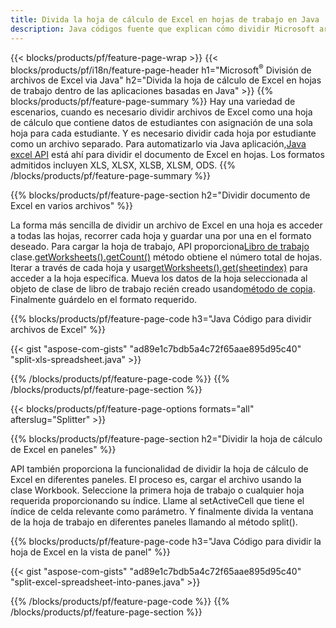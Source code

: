 ```yaml
---
title: Divida la hoja de cálculo de Excel en hojas de trabajo en Java
description: Java códigos fuente que explican cómo dividir Microsoft archivos de Excel en varios documentos usando la biblioteca de Java Excel
---
```

{{< blocks/products/pf/feature-page-wrap >}}
{{< blocks/products/pf/i18n/feature-page-header h1="Microsoft<sup>&reg;</sup> División de archivos de Excel via Java" h2="Divida la hoja de cálculo de Excel en hojas de trabajo dentro de las aplicaciones basadas en Java" >}}
{{% blocks/products/pf/feature-page-summary %}}
 Hay una variedad de escenarios, cuando es necesario dividir archivos de Excel como una hoja de cálculo que contiene datos de estudiantes con asignación de una sola hoja para cada estudiante. Y es necesario dividir cada hoja por estudiante como un archivo separado. Para automatizarlo via Java aplicación,[Java excel API](/cells/es/java/) está ahí para dividir el documento de Excel en hojas. Los formatos admitidos incluyen XLS, XLSX, XLSB, XLSM, ODS.
{{% /blocks/products/pf/feature-page-summary %}}

{{% blocks/products/pf/feature-page-section h2="Dividir documento de Excel en varios archivos" %}}

La forma más sencilla de dividir un archivo de Excel en una hoja es acceder a todas las hojas, recorrer cada hoja y guardar una por una en el formato deseado. Para cargar la hoja de trabajo, API proporciona[Libro de trabajo](https://reference.aspose.com/cells/java/com.aspose.cells/Workbook) clase.[getWorksheets().getCount()](https://reference.aspose.com/cells/java/com.aspose.cells/worksheetcollection#Count) método obtiene el número total de hojas. Iterar a través de cada hoja y usar[getWorksheets().get(sheetindex)](https://reference.aspose.com/cells/java/com.aspose.cells/worksheetcollection#get) para acceder a la hoja específica. Mueva los datos de la hoja seleccionada al objeto de clase de libro de trabajo recién creado usando[método de copia](https://reference.aspose.com/cells/java/com.aspose.cells/workbook#copy(com.aspose.cells.Workbook)). Finalmente guárdelo en el formato requerido.

{{% blocks/products/pf/feature-page-code h3="Java Código para dividir archivos de Excel" %}}

{{< gist "aspose-com-gists" "ad89e1c7bdb5a4c72f65aae895d95c40" "split-xls-spreadsheet.java" >}}

{{% /blocks/products/pf/feature-page-code %}}
{{% /blocks/products/pf/feature-page-section %}}

{{< blocks/products/pf/feature-page-options formats="all" afterslug="Splitter" >}}

{{% blocks/products/pf/feature-page-section h2="Dividir la hoja de cálculo de Excel en paneles" %}}

API también proporciona la funcionalidad de dividir la hoja de cálculo de Excel en diferentes paneles. El proceso es, cargar el archivo usando la clase Workbook. Seleccione la primera hoja de trabajo o cualquier hoja requerida proporcionando su índice. Llame al setActiveCell que tiene el índice de celda relevante como parámetro. Y finalmente divida la ventana de la hoja de trabajo en diferentes paneles llamando al método split().

{{% blocks/products/pf/feature-page-code h3="Java Código para dividir la hoja de Excel en la vista de panel" %}}

{{< gist "aspose-com-gists" "ad89e1c7bdb5a4c72f65aae895d95c40" "split-excel-spreadsheet-into-panes.java" >}}

{{% /blocks/products/pf/feature-page-code %}}
{{% /blocks/products/pf/feature-page-section %}}
